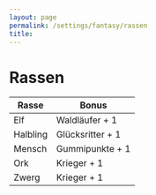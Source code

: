 ```yaml
---
layout: page
permalink: /settings/fantasy/rassen
title: 
---
```


# Rassen

<table>
<thead>
<tr><th>Rasse</th><th>Bonus</th></tr>
</thead>
<tbody>
<tr><td>Elf</td><td>Waldläufer + 1</td></tr>
<tr><td>Halbling</td><td>Glücksritter + 1</td></tr>
<tr><td>Mensch</td><td>Gummipunkte + 1</td></tr>
<tr><td>Ork</td><td>Krieger + 1</td></tr>
<tr><td>Zwerg</td><td>Krieger + 1</td></tr>
</tbody>
</table>


